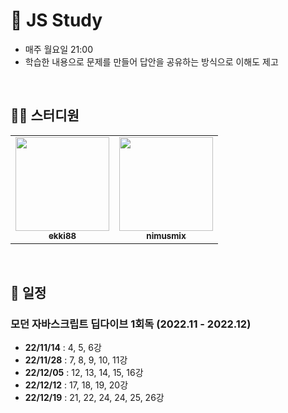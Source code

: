 # 🧸 JS Study

- 매주 월요일 21:00
- 학습한 내용으로 문제를 만들어 답안을 공유하는 방식으로 이해도 제고

<br/>

## 💁‍♀️ 스터디원

<table>
  <tr>
   <td align="center"><a href="https://github.com/ekki88"><img src="https://avatars.githubusercontent.com/u/96987560?v=4" width="150px;" alt=""/>
   <br /><sub><b>ekki88</b><br></sub></a></td>
   <td align="center"><a href="https://github.com/nimusmix"><img src="https://avatars.githubusercontent.com/u/109320569?s=400" width="150px;" alt=""/>
   <br /><sub><b>nimusmix</b><br></sub></a></td>
  </tr>
</table>

<br/>

## 📆 일정

### 모던 자바스크립트 딥다이브 1회독 (2022.11 - 2022.12)

- **22/11/14** : 4, 5, 6강
- **22/11/28** : 7, 8, 9, 10, 11강
- **22/12/05** : 12, 13, 14, 15, 16강
- **22/12/12** : 17, 18, 19, 20강
- **22/12/19** : 21, 22, 24, 24, 25, 26강
